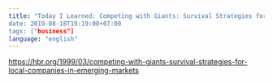 ```yaml
---
title: "Today I Learned: Competing with Giants: Survival Strategies for Local Companies in Emerging Markets
date: 2019-08-18T19:19:00+07:00
tags: ["business"]
language: "english"
---
```


https://hbr.org/1999/03/competing-with-giants-survival-strategies-for-local-companies-in-emerging-markets
